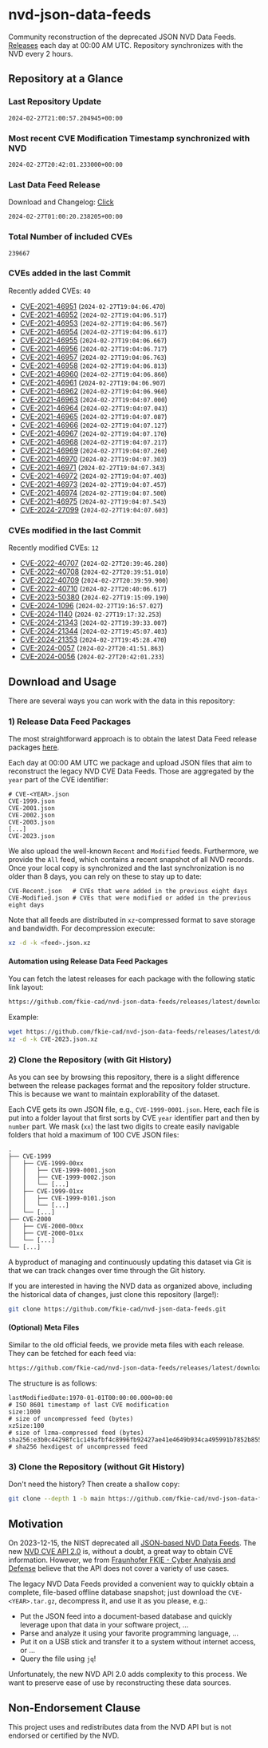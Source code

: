 # nvd-json-data-feeds

Community reconstruction of the deprecated JSON NVD Data Feeds. 
[Releases](https://github.com/fkie-cad/nvd-json-data-feeds/releases/latest) each day at 00:00 AM UTC.
Repository synchronizes with the NVD every 2 hours.

## Repository at a Glance

### Last Repository Update

```plain
2024-02-27T21:00:57.204945+00:00
```

### Most recent CVE Modification Timestamp synchronized with NVD

```plain
2024-02-27T20:42:01.233000+00:00
```

### Last Data Feed Release

Download and Changelog: [Click](https://github.com/fkie-cad/nvd-json-data-feeds/releases/latest)

```plain
2024-02-27T01:00:20.238205+00:00
```

### Total Number of included CVEs

```plain
239667
```

### CVEs added in the last Commit

Recently added CVEs: `40`

* [CVE-2021-46951](CVE-2021/CVE-2021-469xx/CVE-2021-46951.json) (`2024-02-27T19:04:06.470`)
* [CVE-2021-46952](CVE-2021/CVE-2021-469xx/CVE-2021-46952.json) (`2024-02-27T19:04:06.517`)
* [CVE-2021-46953](CVE-2021/CVE-2021-469xx/CVE-2021-46953.json) (`2024-02-27T19:04:06.567`)
* [CVE-2021-46954](CVE-2021/CVE-2021-469xx/CVE-2021-46954.json) (`2024-02-27T19:04:06.617`)
* [CVE-2021-46955](CVE-2021/CVE-2021-469xx/CVE-2021-46955.json) (`2024-02-27T19:04:06.667`)
* [CVE-2021-46956](CVE-2021/CVE-2021-469xx/CVE-2021-46956.json) (`2024-02-27T19:04:06.717`)
* [CVE-2021-46957](CVE-2021/CVE-2021-469xx/CVE-2021-46957.json) (`2024-02-27T19:04:06.763`)
* [CVE-2021-46958](CVE-2021/CVE-2021-469xx/CVE-2021-46958.json) (`2024-02-27T19:04:06.813`)
* [CVE-2021-46960](CVE-2021/CVE-2021-469xx/CVE-2021-46960.json) (`2024-02-27T19:04:06.860`)
* [CVE-2021-46961](CVE-2021/CVE-2021-469xx/CVE-2021-46961.json) (`2024-02-27T19:04:06.907`)
* [CVE-2021-46962](CVE-2021/CVE-2021-469xx/CVE-2021-46962.json) (`2024-02-27T19:04:06.960`)
* [CVE-2021-46963](CVE-2021/CVE-2021-469xx/CVE-2021-46963.json) (`2024-02-27T19:04:07.000`)
* [CVE-2021-46964](CVE-2021/CVE-2021-469xx/CVE-2021-46964.json) (`2024-02-27T19:04:07.043`)
* [CVE-2021-46965](CVE-2021/CVE-2021-469xx/CVE-2021-46965.json) (`2024-02-27T19:04:07.087`)
* [CVE-2021-46966](CVE-2021/CVE-2021-469xx/CVE-2021-46966.json) (`2024-02-27T19:04:07.127`)
* [CVE-2021-46967](CVE-2021/CVE-2021-469xx/CVE-2021-46967.json) (`2024-02-27T19:04:07.170`)
* [CVE-2021-46968](CVE-2021/CVE-2021-469xx/CVE-2021-46968.json) (`2024-02-27T19:04:07.217`)
* [CVE-2021-46969](CVE-2021/CVE-2021-469xx/CVE-2021-46969.json) (`2024-02-27T19:04:07.260`)
* [CVE-2021-46970](CVE-2021/CVE-2021-469xx/CVE-2021-46970.json) (`2024-02-27T19:04:07.303`)
* [CVE-2021-46971](CVE-2021/CVE-2021-469xx/CVE-2021-46971.json) (`2024-02-27T19:04:07.343`)
* [CVE-2021-46972](CVE-2021/CVE-2021-469xx/CVE-2021-46972.json) (`2024-02-27T19:04:07.403`)
* [CVE-2021-46973](CVE-2021/CVE-2021-469xx/CVE-2021-46973.json) (`2024-02-27T19:04:07.457`)
* [CVE-2021-46974](CVE-2021/CVE-2021-469xx/CVE-2021-46974.json) (`2024-02-27T19:04:07.500`)
* [CVE-2021-46975](CVE-2021/CVE-2021-469xx/CVE-2021-46975.json) (`2024-02-27T19:04:07.543`)
* [CVE-2024-27099](CVE-2024/CVE-2024-270xx/CVE-2024-27099.json) (`2024-02-27T19:04:07.603`)


### CVEs modified in the last Commit

Recently modified CVEs: `12`

* [CVE-2022-40707](CVE-2022/CVE-2022-407xx/CVE-2022-40707.json) (`2024-02-27T20:39:46.280`)
* [CVE-2022-40708](CVE-2022/CVE-2022-407xx/CVE-2022-40708.json) (`2024-02-27T20:39:51.010`)
* [CVE-2022-40709](CVE-2022/CVE-2022-407xx/CVE-2022-40709.json) (`2024-02-27T20:39:59.900`)
* [CVE-2022-40710](CVE-2022/CVE-2022-407xx/CVE-2022-40710.json) (`2024-02-27T20:40:06.617`)
* [CVE-2023-50380](CVE-2023/CVE-2023-503xx/CVE-2023-50380.json) (`2024-02-27T19:15:09.190`)
* [CVE-2024-1096](CVE-2024/CVE-2024-10xx/CVE-2024-1096.json) (`2024-02-27T19:16:57.027`)
* [CVE-2024-1140](CVE-2024/CVE-2024-11xx/CVE-2024-1140.json) (`2024-02-27T19:17:32.253`)
* [CVE-2024-21343](CVE-2024/CVE-2024-213xx/CVE-2024-21343.json) (`2024-02-27T19:39:33.007`)
* [CVE-2024-21344](CVE-2024/CVE-2024-213xx/CVE-2024-21344.json) (`2024-02-27T19:45:07.403`)
* [CVE-2024-21353](CVE-2024/CVE-2024-213xx/CVE-2024-21353.json) (`2024-02-27T19:45:28.470`)
* [CVE-2024-0057](CVE-2024/CVE-2024-00xx/CVE-2024-0057.json) (`2024-02-27T20:41:51.863`)
* [CVE-2024-0056](CVE-2024/CVE-2024-00xx/CVE-2024-0056.json) (`2024-02-27T20:42:01.233`)


## Download and Usage

There are several ways you can work with the data in this repository:

### 1) Release Data Feed Packages

The most straightforward approach is to obtain the latest Data Feed release packages [here](https://github.com/fkie-cad/nvd-json-data-feeds/releases/latest).

Each day at 00:00 AM UTC we package and upload JSON files that aim to reconstruct the legacy NVD CVE Data Feeds.
Those are aggregated by the `year` part of the CVE identifier:

```
# CVE-<YEAR>.json
CVE-1999.json
CVE-2001.json
CVE-2002.json
CVE-2003.json
[...]
CVE-2023.json
```

We also upload the well-known `Recent` and `Modified` feeds.
Furthermore, we provide the `All` feed, which contains a recent snapshot of all NVD records.
Once your local copy is synchronized and the last synchronization is no older than 8 days, you can rely on these to stay up to date:

```plain
CVE-Recent.json   # CVEs that were added in the previous eight days
CVE-Modified.json # CVEs that were modified or added in the previous eight days
```

Note that all feeds are distributed in `xz`-compressed format to save storage and bandwidth.
For decompression execute:

```sh
xz -d -k <feed>.json.xz
```


#### Automation using Release Data Feed Packages

You can fetch the latest releases for each package with the following static link layout:

```sh
https://github.com/fkie-cad/nvd-json-data-feeds/releases/latest/download/CVE-<YEAR>.json.xz
```

Example:

```sh
wget https://github.com/fkie-cad/nvd-json-data-feeds/releases/latest/download/CVE-2023.json.xz
xz -d -k CVE-2023.json.xz
```



### 2) Clone the Repository (with Git History)

As you can see by browsing this repository, there is a slight difference between the release packages format and the repository folder structure.
This is because we want to maintain explorability of the dataset.

Each CVE gets its own JSON file, e.g., `CVE-1999-0001.json`.
Here, each file is put into a folder layout that first sorts by CVE `year` identifier part and then by `number` part.
We mask (`xx`) the last two digits to create easily navigable folders that hold a maximum of 100 CVE JSON files:

```plain
.
├── CVE-1999
│   ├── CVE-1999-00xx
│   │   ├── CVE-1999-0001.json
│   │   ├── CVE-1999-0002.json
│   │   └── [...]
│   ├── CVE-1999-01xx
│   │   ├── CVE-1999-0101.json
│   │   └── [...]
│   └── [...]
├── CVE-2000
│   ├── CVE-2000-00xx
│   ├── CVE-2000-01xx
│   └── [...]
└── [...]
```

A byproduct of managing and continuously updating this dataset via Git is that we can track changes over time through the Git history.

If you are interested in having the NVD data as organized above, including the historical data of changes, just clone this repository (large!):

```sh
git clone https://github.com/fkie-cad/nvd-json-data-feeds.git
```

#### (Optional) Meta Files

Similar to the old official feeds, we provide meta files with each release. They can be fetched for each feed via:

```sh
https://github.com/fkie-cad/nvd-json-data-feeds/releases/latest/download/CVE-<YEAR>.meta
```

The structure is as follows:

```plain
lastModifiedDate:1970-01-01T00:00:00.000+00:00                          # ISO 8601 timestamp of last CVE modification
size:1000                                                               # size of uncompressed feed (bytes)
xzSize:100                                                              # size of lzma-compressed feed (bytes)
sha256:e3b0c44298fc1c149afbf4c8996fb92427ae41e4649b934ca495991b7852b855 # sha256 hexdigest of uncompressed feed
```


### 3) Clone the Repository (without Git History)

Don't need the history? Then create a shallow copy:

```sh
git clone --depth 1 -b main https://github.com/fkie-cad/nvd-json-data-feeds.git
```

## Motivation

On 2023-12-15, the NIST deprecated all [JSON-based NVD Data Feeds](https://nvd.nist.gov/vuln/data-feeds#divRetirementBanner-1).
The new [NVD CVE API 2.0](https://nvd.nist.gov/developers/vulnerabilities) is, without a doubt, a great way to obtain CVE information.
However, we from [Fraunhofer FKIE - Cyber Analysis and Defense](https://www.fkie.fraunhofer.de/en/departments/cad.html) believe that the API does not cover a variety of use cases.

The legacy NVD Data Feeds provided a convenient way to quickly obtain a complete, file-based offline database snapshot; just download the `CVE-<YEAR>.tar.gz`, decompress it, and use it as you please, e.g.:

* Put the JSON feed into a document-based database and quickly leverage upon that data in your software project, ...
* Parse and analyze it using your favorite programming language, ...
* Put it on a USB stick and transfer it to a system without internet access, or ...
* Query the file using `jq`!

Unfortunately, the new NVD API 2.0 adds complexity to this process.
We want to preserve ease of use by reconstructing these data sources.

## Non-Endorsement Clause

This project uses and redistributes data from the NVD API but is not endorsed or certified by the NVD.